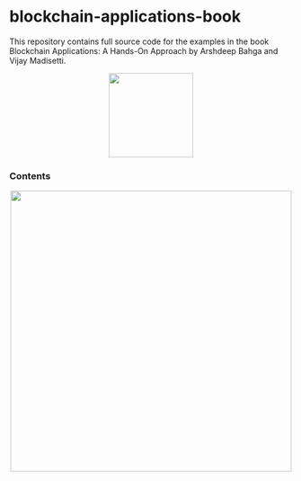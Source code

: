 # blockchain-applications-book
This repository contains full source code for the examples in the book Blockchain Applications: A Hands-On Approach by Arshdeep Bahga and Vijay Madisetti.

<p align="center">
  <img src="http://www.hands-on-books-series.com/assets/img/blockchain.jpg" width="150"/>
</p>

### Contents
<p align="center">
  <img src="http://www.hands-on-books-series.com/assets/img/Blockchain-TOC.png" width="500"/>
</p>
